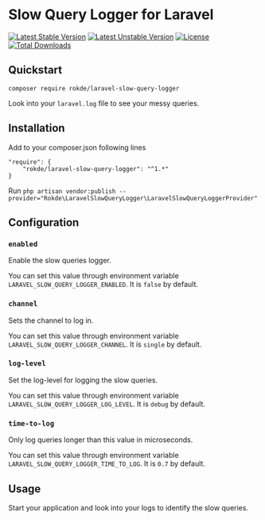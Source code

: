 # Slow Query Logger for Laravel

[![Latest Stable Version](https://poser.pugx.org/rokde/laravel-slow-query-logger/v/stable.svg)](https://packagist.org/packages/rokde/laravel-slow-query-logger) [![Latest Unstable Version](https://poser.pugx.org/rokde/laravel-slow-query-logger/v/unstable.svg)](https://packagist.org/packages/rokde/laravel-slow-query-logger) [![License](https://poser.pugx.org/rokde/laravel-slow-query-logger/license.svg)](https://packagist.org/packages/rokde/laravel-slow-query-logger) [![Total Downloads](https://poser.pugx.org/rokde/laravel-slow-query-logger/downloads.svg)](https://packagist.org/packages/rokde/laravel-slow-query-logger)

## Quickstart

```
composer require rokde/laravel-slow-query-logger
```

Look into your `laravel.log` file to see your messy queries.

## Installation

Add to your composer.json following lines

	"require": {
		"rokde/laravel-slow-query-logger": "^1.*"
	}

Run `php artisan vendor:publish --provider="Rokde\LaravelSlowQueryLogger\LaravelSlowQueryLoggerProvider"`

## Configuration

### `enabled`

Enable the slow queries logger.

You can set this value through environment variable `LARAVEL_SLOW_QUERY_LOGGER_ENABLED`. It is `false` by default.

### `channel`

Sets the channel to log in.

You can set this value through environment variable `LARAVEL_SLOW_QUERY_LOGGER_CHANNEL`. It is `single` by default.

### `log-level`

Set the log-level for logging the slow queries.

You can set this value through environment variable `LARAVEL_SLOW_QUERY_LOGGER_LOG_LEVEL`. It is `debug` by default.

### `time-to-log`

Only log queries longer than this value in microseconds.

You can set this value through environment variable `LARAVEL_SLOW_QUERY_LOGGER_TIME_TO_LOG`. It is `0.7` by default.

## Usage

Start your application and look into your logs to identify the slow queries.